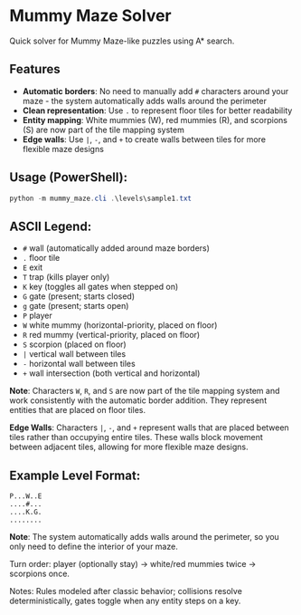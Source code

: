 # Mummy Maze Solver

Quick solver for Mummy Maze-like puzzles using A* search.

## Features

- **Automatic borders**: No need to manually add `#` characters around your maze - the system automatically adds walls around the perimeter
- **Clean representation**: Use `.` to represent floor tiles for better readability
- **Entity mapping**: White mummies (W), red mummies (R), and scorpions (S) are now part of the tile mapping system
- **Edge walls**: Use `|`, `-`, and `+` to create walls between tiles for more flexible maze designs

## Usage (PowerShell):

```powershell
python -m mummy_maze.cli .\levels\sample1.txt
```

## ASCII Legend:

- `#` wall (automatically added around maze borders)
- `.` floor tile
- `E` exit
- `T` trap (kills player only)
- `K` key (toggles all gates when stepped on)
- `G` gate (present; starts closed)
- `g` gate (present; starts open)
- `P` player
- `W` white mummy (horizontal-priority, placed on floor)
- `R` red mummy (vertical-priority, placed on floor)
- `S` scorpion (placed on floor)
- `|` vertical wall between tiles
- `-` horizontal wall between tiles
- `+` wall intersection (both vertical and horizontal)

**Note**: Characters `W`, `R`, and `S` are now part of the tile mapping system and work consistently with the automatic border addition. They represent entities that are placed on floor tiles.

**Edge Walls**: Characters `|`, `-`, and `+` represent walls that are placed between tiles rather than occupying entire tiles. These walls block movement between adjacent tiles, allowing for more flexible maze designs.

## Example Level Format:

```
P...W..E
....#...
....K.G.
........
```

**Note**: The system automatically adds walls around the perimeter, so you only need to define the interior of your maze.

Turn order: player (optionally stay) → white/red mummies twice → scorpions once.

Notes: Rules modeled after classic behavior; collisions resolve deterministically, gates toggle when any entity steps on a key.



